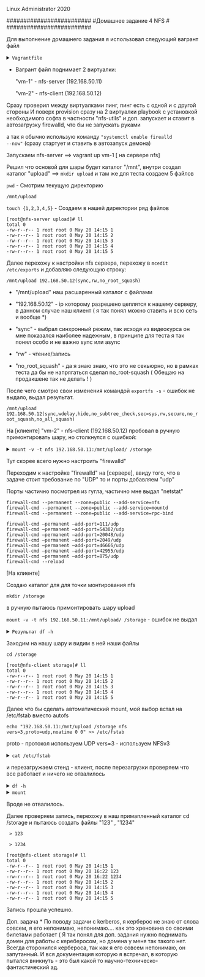 Linux Administrator 2020

   #########################
   #Домашнее задание 4 NFS #
   #########################




Для выполнение домашнего задания я использовал следующий вагрант файл

<details>
<summary><code>Vagrantfile</code></summary>

```
# -*- mode: ruby -*-
# vi: set ft=ruby :
home = ENV['HOME']
ENV["LC_ALL"] = "en_US.UTF-8"

Vagrant.configure(2) do |config|
 config.vm.define "vm-1" do |subconfig|
 subconfig.vm.box = "centos/7"
 subconfig.vm.hostname="nfs-server"
 subconfig.vm.network :private_network, ip: "192.168.50.11"
 subconfig.vm.provider "virtualbox" do |vb|
 vb.memory = "2024"
 vb.cpus = "1"
 end
 end


 config.vm.define "vm-2" do |subconfig|
 subconfig.vm.box = "centos/7"
 subconfig.vm.hostname="nfs-client"
 subconfig.vm.network :private_network, ip: "192.168.50.12"
 subconfig.vm.provider "virtualbox" do |vb|
 vb.memory = "2024"
 vb.cpus = "1"
 end
 end
 config.vm.provision "ansible" do |ansible|
 ansible.compatibility_mode = "2.0"
 ansible.playbook = "playbook.yml"
    end
end


```
</details>

 - Вагрант файл поднимает 2 виртуалки: 

   "vm-1" - nfs-server (192.168.50.11) 

   "vm-2" - nfs-client (192.168.50.12)

Сразу проверил между виртуалками пинг, пинг есть с одной и с другой стороны
И поверх provision сразу на 2 виртуалки playbook с установкой необходимого софта в частности "nfs-utils" и доп. запускает и ставит в автозагрузку firewalld, что бы не запускать руками

а так я обычно использую команду <code>"systemctl enable firealld --now"</code> (сразу стартует и ставить в автозапуск демона)

Запускаем  nfs-server ==> vagrant up vm-1 [ на сервере nfs]

Решил что основой для шары будет каталог "/mnt", внутри создал каталог "upload" ==>  <code>mkdir upload</code>  и там же для теста создаем 5 файлов

<code>pwd</code> - Смотрим текущую директорию

```
/mnt/upload
```

<code>touch {1,2,3,4,5}</code> - Cоздаем в нашей директории ряд файлов


```
[root@nfs-server upload]# ll
total 0
-rw-r--r-- 1 root root 0 May 20 14:15 1
-rw-r--r-- 1 root root 0 May 20 14:15 2
-rw-r--r-- 1 root root 0 May 20 14:15 3
-rw-r--r-- 1 root root 0 May 20 14:15 4
-rw-r--r-- 1 root root 0 May 20 14:15 5

```



Далее перехожу к настройки nfs сервера, перехожу в <code>mcedit /etc/exports</code> и добавляю следующую строку:

<code>/mnt/upload 192.168.50.12(sync,rw,no_root_squash)</code>

- "/mnt/upload" наш расшаренный каталог с файлами

- "192.168.50.12" - ip которому разрешено цеплятся к нашему серверу, в данном случае наш клиент ( я так понял можно ставить и всю сеть и вообще *)

- "sync" - выбрал синхронный режим, так исходя из видеокурса он мне показался наиболее надежным, в принципе для теста я так понял особо и не важно sync или async

- "rw" - чтение/запись

- "no_root_squash" - да я знаю знаю, что это не секьюрно, но в рамках теста да бы не напрягаться сделал no_root-squash ( Обещаю на продакшене так не делать ! )

После чего смотрю свои изменения командой <code>exportfs -s</code> - ошибок не выдало, выдал результат.

<code>/mnt/upload  192.168.50.12(sync,wdelay,hide,no_subtree_check,sec=sys,rw,secure,no_root_squash,no_all_squash)</code>


На [клиенте] "vm-2" - nfs-client (192.168.50.12) пробовал в ручную примонтировать шару, но столкнулся с ошибкой:


<details>
<summary><code>mount -v -t nfs 192.168.50.11:/mnt/upload/ /storage</code></summary>

```
Вывод:
mount.nfs: timeout set for Wed May 20 11:13:41 2020
mount.nfs: trying text-based options 'vers=4.1,addr=192.168.50.11,clientaddr=192.168.50.12'
mount.nfs: mount(2): No route to host
```
</details>


Тут скорее всего нужно настроить "firewalld"

Переходим к настройке "firewalld" на [сервере], ввиду того, что в задаче стоит требование по "UDP" то и порты добавляем "udp"

Порты частично посмотрел из гугла, частично мне выдал "netstat"

```
firewall-cmd --permanent --zone=public --add-service=nfs
firewall-cmd --permanent --zone=public --add-service=mountd
firewall-cmd --permanent --zone=public --add-service=rpc-bind

firewall-cmd —permanent —add-port=111/udp
firewall-cmd —permanent —add-port=54302/udp
firewall-cmd —permanent —add-port=20048/udp
firewall-cmd —permanent —add-port=2049/udp
firewall-cmd —permanent —add-port=46666/udp
firewall-cmd —permanent —add-port=42955/udp
firewall-cmd —permanent —add-port=875/udp
firewall-cmd --reload
```



[На клиенте] 

Создаю каталог для для точки монтирования nfs

<code>mkdir /storage</code>

в ручную пытаюсь примонтировать шару upload

<code>mount -v -t nfs 192.168.50.11:/mnt/upload/ /storage</code> - ошибок не выдал

<details>
<summary><code>Результат df -h</code></summary>

```
[root@nfs-client /]# df -h
Filesystem                 Size  Used Avail Use% Mounted on
devtmpfs                   900M     0  900M   0% /dev
tmpfs                      907M     0  907M   0% /dev/shm
tmpfs                      907M  8.5M  899M   1% /run
tmpfs                      907M     0  907M   0% /sys/fs/cgroup
/dev/sda1                   40G  3.8G   37G  10% /
192.168.50.11:/mnt/upload   40G  3.8G   37G  10% /storage
tmpfs                      182M     0  182M   0% /run/user/1000
```
</details>

Заходим на нашу шару и видим в ней наши файлы

<code>cd /storage</code>

```
[root@nfs-client storage]# ll
total 0
-rw-r--r-- 1 root root 0 May 20 14:15 1
-rw-r--r-- 1 root root 0 May 20 14:15 2
-rw-r--r-- 1 root root 0 May 20 14:15 3
-rw-r--r-- 1 root root 0 May 20 14:15 4
-rw-r--r-- 1 root root 0 May 20 14:15 5
```

Далее что бы сделать автоматический mount, мой выбор встал на /etc/fstab вместо autofs

<code>echo "192.168.50.11:/mnt/upload /storage nfs vers=3,proto=udp,noatime 0 0" >> /etc/fstab</code>

proto - протокол используем UDP
vers=3 - используем NFSv3


<details>
<summary><code>cat /etc/fstab</code></summary>

```
#
# /etc/fstab
# Created by anaconda on Thu Apr 30 22:04:55 2020
#
# Accessible filesystems, by reference, are maintained under '/dev/disk'
# See man pages fstab(5), findfs(8), mount(8) and/or blkid(8) for more info
#
UUID=1c419d6c-5064-4a2b-953c-05b2c67edb15 /                       xfs     defaults        0 0
/swapfile none swap defaults 0 0
192.168.50.11:/mnt/upload /storage nfs vers=3,proto=udp,noatime 0 0
```
</details>


и перезагружаем стенд - клиент, после перезагрузки проверяем что  все работает и ничего не отвалилось

<details>
<summary><code>df -h</code></summary>

```
[root@nfs-client /]# df -h
Filesystem                 Size  Used Avail Use% Mounted on
devtmpfs                   900M     0  900M   0% /dev
tmpfs                      907M     0  907M   0% /dev/shm
tmpfs                      907M  8.5M  899M   1% /run
tmpfs                      907M     0  907M   0% /sys/fs/cgroup
/dev/sda1                   40G  3.8G   37G  10% /
192.168.50.11:/mnt/upload   40G  3.8G   37G  10% /storage
tmpfs                      182M     0  182M   0% /run/user/1000
```
</details>


<details>
<summary><code>mount</code></summary>

```
[root@nfs-client /]# mount
sysfs on /sys type sysfs (rw,nosuid,nodev,noexec,relatime)
proc on /proc type proc (rw,nosuid,nodev,noexec,relatime)
devtmpfs on /dev type devtmpfs (rw,nosuid,size=921340k,nr_inodes=230335,mode=755)
securityfs on /sys/kernel/security type securityfs (rw,nosuid,nodev,noexec,relatime)
tmpfs on /dev/shm type tmpfs (rw,nosuid,nodev)
devpts on /dev/pts type devpts (rw,nosuid,noexec,relatime,gid=5,mode=620,ptmxmode=000)
tmpfs on /run type tmpfs (rw,nosuid,nodev,mode=755)
tmpfs on /sys/fs/cgroup type tmpfs (ro,nosuid,nodev,noexec,mode=755)
cgroup on /sys/fs/cgroup/systemd type cgroup (rw,nosuid,nodev,noexec,relatime,xattr,release_agent=/usr/lib/systemd/systemd-cgroups-agent,name=systemd)
pstore on /sys/fs/pstore type pstore (rw,nosuid,nodev,noexec,relatime)
cgroup on /sys/fs/cgroup/net_cls,net_prio type cgroup (rw,nosuid,nodev,noexec,relatime,net_prio,net_cls)
cgroup on /sys/fs/cgroup/freezer type cgroup (rw,nosuid,nodev,noexec,relatime,freezer)
cgroup on /sys/fs/cgroup/perf_event type cgroup (rw,nosuid,nodev,noexec,relatime,perf_event)
cgroup on /sys/fs/cgroup/pids type cgroup (rw,nosuid,nodev,noexec,relatime,pids)
cgroup on /sys/fs/cgroup/cpu,cpuacct type cgroup (rw,nosuid,nodev,noexec,relatime,cpuacct,cpu)
cgroup on /sys/fs/cgroup/devices type cgroup (rw,nosuid,nodev,noexec,relatime,devices)
cgroup on /sys/fs/cgroup/blkio type cgroup (rw,nosuid,nodev,noexec,relatime,blkio)
cgroup on /sys/fs/cgroup/memory type cgroup (rw,nosuid,nodev,noexec,relatime,memory)
cgroup on /sys/fs/cgroup/cpuset type cgroup (rw,nosuid,nodev,noexec,relatime,cpuset)
cgroup on /sys/fs/cgroup/hugetlb type cgroup (rw,nosuid,nodev,noexec,relatime,hugetlb)
configfs on /sys/kernel/config type configfs (rw,relatime)
/dev/sda1 on / type xfs (rw,relatime,attr2,inode64,noquota)
mqueue on /dev/mqueue type mqueue (rw,relatime)
hugetlbfs on /dev/hugepages type hugetlbfs (rw,relatime)
debugfs on /sys/kernel/debug type debugfs (rw,relatime)
systemd-1 on /proc/sys/fs/binfmt_misc type autofs (rw,relatime,fd=36,pgrp=1,timeout=0,minproto=5,maxproto=5,direct,pipe_ino=11206)
sunrpc on /var/lib/nfs/rpc_pipefs type rpc_pipefs (rw,relatime)
192.168.50.11:/mnt/upload on /storage type nfs (rw,noatime,vers=3,rsize=32768,wsize=32768,namlen=255,hard,proto=udp,timeo=11,retrans=3,sec=sys,mountaddr=192.168.50.11,mountvers=3,mountport=20048,mountproto=udp,local_lock=none,addr=192.168.50.11)
tmpfs on /run/user/1000 type tmpfs (rw,nosuid,nodev,relatime,size=185752k,mode=700,uid=1000,gid=1000)

```
</details>

Вроде не отвалилось.

Далее проверяем запись, перехожу в наш примапленный каталог cd /storage и пытаюсь создать файлы "123" , "1234"

<code> > 123 </code>

<code> > 1234 </code>


```
[root@nfs-client storage]# ll
total 0
-rw-r--r-- 1 root root 0 May 20 14:15 1
-rw-r--r-- 1 root root 0 May 20 16:22 123
-rw-r--r-- 1 root root 0 May 20 16:22 1234
-rw-r--r-- 1 root root 0 May 20 14:15 2
-rw-r--r-- 1 root root 0 May 20 14:15 3
-rw-r--r-- 1 root root 0 May 20 14:15 4
-rw-r--r-- 1 root root 0 May 20 14:15 5
```

Запись прошла успешно.



Доп. задача *
По поводу задачи с kerberos, я керберос не знаю от слова совсем, я его непонимаю, непонимаю....  как это хреновина со своими билетами работает (
Я так понял для доп. задания нужно поднимать домен для работы с кереберосом, но домена у меня так такого нет. Всегда сторонился кербероса, так как я его совсем непонимаю, он запутанный.
И вся документация которую я встречал, в которую пытался вникнуть -  это был какой то научно-техническо-фантастический ад.


